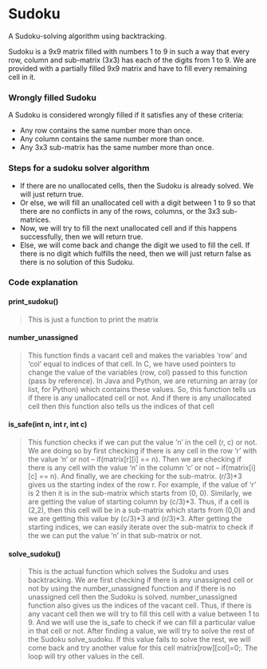 # Sudoku
A Sudoku-solving algorithm using backtracking.

Sudoku is a 9x9 matrix filled with numbers 1 to 9 in such a way that every row, column and sub-matrix (3x3) has each of the digits from 1 to 9. We are provided with a partially filled 9x9 matrix and have to fill every remaining cell in it.

### Wrongly filled Sudoku
A Sudoku is considered wrongly filled if it satisfies any of these criteria:
* Any row contains the same number more than once.
* Any column contains the same number more than once.
* Any 3x3 sub-matrix has the same number more than once.

### Steps for a sudoku solver algorithm
* If there are no unallocated cells, then the Sudoku is already solved. We will just return true.
* Or else, we will fill an unallocated cell with a digit between 1 to 9 so that there are no conflicts in any of the rows, columns, or the 3x3 sub-matrices.
* Now, we will try to fill the next unallocated cell and if this happens successfully, then we will return true.
* Else, we will come back and change the digit we used to fill the cell. If there is no digit which fulfills the need, then we will just return false as there is no solution of this Sudoku.

### Code explanation
#### print_sudoku() 
> This is just a function to print the matrix

#### number_unassigned
> This function finds a vacant cell and makes the variables ‘row’ and ‘col’ equal to indices of that cell. In C, we have used pointers to change the value of the variables (row, col) passed to this function (pass by reference). In Java and Python, we are returning an array (or list, for Python) which contains these values. So, this function tells us if there is any unallocated cell or not. And if there is any unallocated cell then this function also tells us the indices of that cell

#### is_safe(int n, int r, int c)
> This function checks if we can put the value ‘n’ in the cell (r, c) or not. We are doing so by first checking if there is any cell in the row ‘r’ with the value ‘n’ or not – if(matrix[r][i] == n). Then we are checking if there is any cell with the value ‘n’ in the column ‘c’ or not – if(matrix[i][c] == n). And finally, we are checking for the sub-matrix. (r/3)*3 gives us the starting index of the row r. For example, if the value of ‘r’ is 2 then it is in the sub-matrix which starts from (0, 0). Similarly, we are getting the value of starting column by (c/3)*3. Thus, if a cell is (2,2), then this cell will be in a sub-matrix which starts from (0,0) and we are getting this value by (c/3)*3 and (r/3)*3. After getting the starting indices, we can easily iterate over the sub-matrix to check if the we can put the value ‘n’ in that sub-matrix or not.

#### solve_sudoku()
> This is the actual function which solves the Sudoku and uses backtracking. We are first checking if there is any unassigned cell or not by using the number_unassigned function and if there is no unassigned cell then the Sudoku is solved. number_unassigned function also gives us the indices of the vacant cell. Thus, if there is any vacant cell then we will try to fill this cell with a value between 1 to 9. And we will use the is_safe to check if we can fill a particular value in that cell or not. After finding a value, we will try to solve the rest of the Sudoku solve_sudoku. If this value fails to solve the rest, we will come back and try another value for this cell matrix[row][col]=0;. The loop will try other values in the cell.
